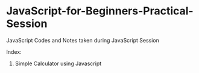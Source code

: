# JavaScript-for-Beginners-Practical-Session
JavaScript Codes and Notes taken during JavaScript Session

Index:

1. Simple Calculator using Javascript